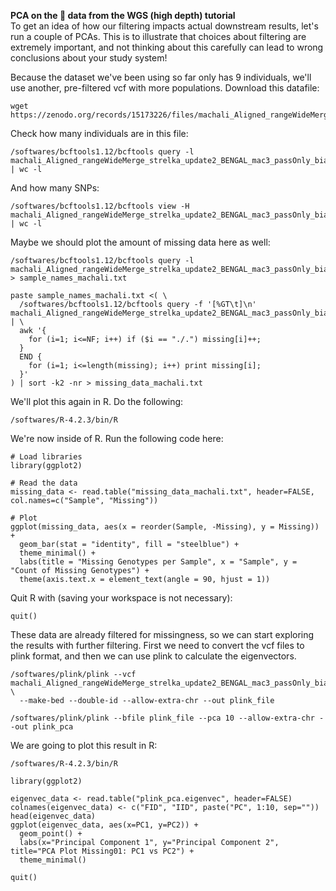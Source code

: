 **PCA on the :tiger: data from the WGS (high depth) tutorial**  
To get an idea of how our filtering impacts actual downstream results, let's run a couple of PCAs. This is to illustrate that choices about filtering are extremely important, and not thinking about this carefully can lead to wrong conclusions about your study system!

Because the dataset we've been using so far only has 9 individuals, we'll use another, pre-filtered vcf with more populations. Download this datafile:
```
wget https://zenodo.org/records/15173226/files/machali_Aligned_rangeWideMerge_strelka_update2_BENGAL_mac3_passOnly_biallelicOnly_noIndels_minMAF0Pt05_chr_E2_minDP3.recode.vcf.gz
```

Check how many individuals are in this file:
```
/softwares/bcftools1.12/bcftools query -l machali_Aligned_rangeWideMerge_strelka_update2_BENGAL_mac3_passOnly_biallelicOnly_noIndels_minMAF0Pt05_chr_E2_minDP3.recode.vcf.gz | wc -l
```

And how many SNPs:
```
/softwares/bcftools1.12/bcftools view -H machali_Aligned_rangeWideMerge_strelka_update2_BENGAL_mac3_passOnly_biallelicOnly_noIndels_minMAF0Pt05_chr_E2_minDP3.recode.vcf.gz | wc -l
```

Maybe we should plot the amount of missing data here as well:
```
/softwares/bcftools1.12/bcftools query -l machali_Aligned_rangeWideMerge_strelka_update2_BENGAL_mac3_passOnly_biallelicOnly_noIndels_minMAF0Pt05_chr_E2_minDP3.recode.vcf.gz > sample_names_machali.txt
```

```
paste sample_names_machali.txt <( \
  /softwares/bcftools1.12/bcftools query -f '[%GT\t]\n' machali_Aligned_rangeWideMerge_strelka_update2_BENGAL_mac3_passOnly_biallelicOnly_noIndels_minMAF0Pt05_chr_E2_minDP3.recode.vcf.gz | \
  awk '{
    for (i=1; i<=NF; i++) if ($i == "./.") missing[i]++;
  }
  END {
    for (i=1; i<=length(missing); i++) print missing[i];
  }'
) | sort -k2 -nr > missing_data_machali.txt
```

We'll plot this again in R. Do the following:
```
/softwares/R-4.2.3/bin/R
```

We're now inside of R. Run the following code here:
```
# Load libraries
library(ggplot2)

# Read the data
missing_data <- read.table("missing_data_machali.txt", header=FALSE, col.names=c("Sample", "Missing"))

# Plot
ggplot(missing_data, aes(x = reorder(Sample, -Missing), y = Missing)) +
  geom_bar(stat = "identity", fill = "steelblue") +
  theme_minimal() +
  labs(title = "Missing Genotypes per Sample", x = "Sample", y = "Count of Missing Genotypes") +
  theme(axis.text.x = element_text(angle = 90, hjust = 1))
```

Quit R with (saving your workspace is not necessary):
```
quit()
```

These data are already filtered for missingness, so we can start exploring the results with further filtering. First we need to convert the vcf files to plink format, and then we can use plink to calculate the eigenvectors.
```
/softwares/plink/plink --vcf machali_Aligned_rangeWideMerge_strelka_update2_BENGAL_mac3_passOnly_biallelicOnly_noIndels_minMAF0Pt05_chr_E2_minDP3.recode.vcf.gz \
  --make-bed --double-id --allow-extra-chr --out plink_file
```
```
/softwares/plink/plink --bfile plink_file --pca 10 --allow-extra-chr --out plink_pca
```

We are going to plot this result in R:
```
/softwares/R-4.2.3/bin/R
```
```
library(ggplot2)      

eigenvec_data <- read.table("plink_pca.eigenvec", header=FALSE)
colnames(eigenvec_data) <- c("FID", "IID", paste("PC", 1:10, sep=""))
head(eigenvec_data)
ggplot(eigenvec_data, aes(x=PC1, y=PC2)) +
  geom_point() +
  labs(x="Principal Component 1", y="Principal Component 2", title="PCA Plot Missing01: PC1 vs PC2") +
  theme_minimal()
```
```
quit()
```

